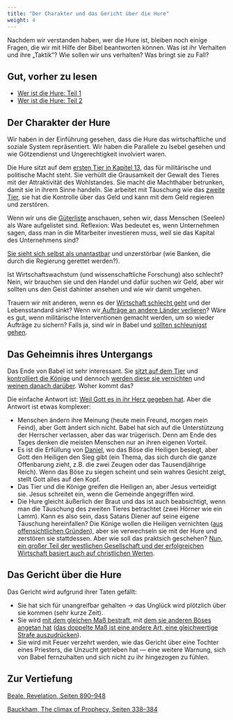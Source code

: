 ```yaml
---
title: "Der Charakter und das Gericht über die Hure"
weight: 4
---
```


Nachdem wir verstanden haben, wer die Hure ist, bleiben noch einige Fragen, die wir mit Hilfe der Bibel beantworten können. Was ist ihr Verhalten und ihre „Taktik”? Wie sollen wir uns verhalten? Was bringt sie zu Fall?

## Gut, vorher zu lesen

<a name="6a87"></a>
- [Wer ist die Hure: Teil 1](../../../../content/harlot/expl/who-is-the-harlot-babylon-part-1)
- [Wer ist die Hure: Teil 2](../../../../content/harlot/expl/who-is-the-harlot-babylon-part-2)

## Der Charakter der Hure

<a name="8e26"></a>
Wir haben in der Einführung gesehen, dass die Hure das wirtschaftliche und soziale System repräsentiert. Wir haben die Parallele zu Isebel gesehen und wie Götzendienst und Ungerechtigkeit involviert waren.

Die Hure sitzt auf dem [ersten Tier in Kapitel 13](https://www.bibleserver.com/SLT/Offenbarung13%2C1-10), das für militärische und politische Macht steht. Sie verhüllt die Grausamkeit der Gewalt des Tieres mit der Attraktivität des Wohlstandes. Sie macht die Machthaber betrunken, damit sie in ihrem Sinne handeln. Sie arbeitet mit Täuschung wie das [zweite Tier](https://www.bibleserver.com/SLT/Offenbarung13%2C11-18), sie hat die Kontrolle über das Geld und kann mit dem Geld regieren und zerstören.

Wenn wir uns die [Güterliste](https://www.bibleserver.com/SLT/Offenbarung18%2C12-13) anschauen, sehen wir, dass Menschen (Seelen) als Ware aufgelistet sind. Reflexion: Was bedeutet es, wenn Unternehmen sagen, dass man in die Mitarbeiter investieren muss, weil sie das Kapital des Unternehmens sind?

[Sie sieht sich selbst als unantastbar](https://www.bibleserver.com/SLT/Offenbarung18%2C7) und unzerstörbar (wie Banken, die durch die Regierung gerettet werden?).

Ist Wirtschaftswachstum (und wissenschaftliche Forschung) also schlecht? Nein, wir brauchen sie und den Handel und dafür suchen wir Geld, aber wir sollten uns den Geist dahinter ansehen und wie wir damit umgehen.

Trauern wir mit anderen, wenn es der [Wirtschaft schlecht geht](https://www.bibleserver.com/SLT/Offenbarung18%2C10) und der Lebensstandard sinkt? Wenn wir[ Aufträge an andere Länder verlieren](https://www.bibleserver.com/SLT/Offenbarung18%2C17)? Wäre es gut, wenn militärische Interventionen gemacht werden, um so wieder Aufträge zu sichern? Falls ja, sind wir in Babel und [sollten schleunigst gehen](https://www.bibleserver.com/SLT/Offenbarung18%2C4).

## Das Geheimnis ihres Untergangs

<a name="a995"></a>
Das Ende von Babel ist sehr interessant. Sie [sitzt auf dem Tier](https://www.bibleserver.com/SLT/Offenbarung17%2C3) und [kontrolliert die Könige](https://www.bibleserver.com/SLT/Offenbarung17%2C2) und dennoch [werden diese sie vernichten](https://www.bibleserver.com/SLT/Offenbarung17%2C16) und [weinen danach darüber](https://www.bibleserver.com/SLT/Offenbarung18%2C9). Woher kommt das?

Die einfache Antwort ist: [Weil Gott es in ihr Herz gegeben hat](https://www.bibleserver.com/SLT/Offenbarung17%2C17). Aber die Antwort ist etwas komplexer:

- Menschen ändern ihre Meinung (heute mein Freund, morgen mein Feind), aber Gott ändert sich nicht. Babel hat sich auf die Unterstützung der Herrscher verlassen, aber das war trügerisch. Denn am Ende des Tages denken die meisten Menschen nur an ihren eigenen Vorteil.
- Es ist die Erfüllung von [Daniel](https://www.bibleserver.com/SLT/Daniel7%2C21-22), wo das Böse die Heiligen besiegt, aber Gott den Heiligen den Sieg gibt (ein Thema, das sich durch die ganze Offenbarung zieht, z.B. die zwei Zeugen oder das Tausendjährige Reich). Wenn das Böse zu siegen scheint und sein wahres Gesicht zeigt, stellt Gott alles auf den Kopf.
- Das Tier und die Könige greifen die Heiligen an, aber Jesus verteidigt sie. Jesus schreitet ein, wenn die Gemeinde angegriffen wird.
- Die Hure gleicht äußerlich der Braut und das ist auch beabsichtigt, wenn man die Täuschung des zweiten Tieres betrachtet (zwei Hörner wie ein Lamm). Kann es also sein, dass Satans Diener auf seine eigene Täuschung hereinfallen? Die Könige wollen die Heiligen vernichten ([aus offensichtlichen Gründen](https://www.bibleserver.com/SLT/Offenbarung11%2C6-10)), aber sie verwechseln sie mit der Hure und zerstören sie stattdessen. Aber wie soll das praktsich geschehen? [Nun, ein großer Teil der westlichen Gesellschaft und der erfolgreichen Wirtschaft basiert auch auf christlichen Werten](https://www.pdfdrive.com/the-book-that-made-your-world-how-the-bible-created-the-soul-of-western-civilization-e200370906.html).

## Das Gericht über die Hure

<a name="db66"></a>
Das Gericht wird aufgrund ihrer Taten gefällt:

- Sie hat sich für unangreifbar gehalten -&gt; das Unglück wird plötzlich über sie kommen (sehr kurze Zeit).
- Sie wird [mit dem gleichen Maß bestraft](https://www.bibleserver.com/SLT/Offenbarung18%2C6), mit [dem sie anderen Böses angetan hat](https://www.bibleserver.com/SLT/Offenbarung18%2C22-24) ([das doppelte Maß ist eine andere Art, eine gleichwertige Strafe auszudrücken](https://meredithkline.com/klines-works/articles-and-essays/double-trouble/)).
- Sie wird mit Feuer verzehrt werden, wie das Gericht über eine Tochter eines Priesters, die Unzucht getrieben hat — eine weitere Warnung, sich von Babel fernzuhalten und sich nicht zu ihr hingezogen zu fühlen.

## Zur Vertiefung

[Beale, Revelation, Seiten 890–948](../../../../about/ressources/index.html#beale_rev)

[Bauckham, The climax of Prophecy, Seiten 338–384](../../../../about/ressources/index.html#bauckham_climax)

